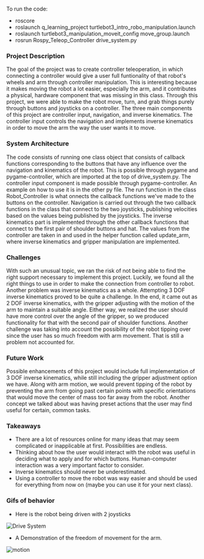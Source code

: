 To run the code:
* roscore
* roslaunch q_learning_project turtlebot3_intro_robo_manipulation.launch
* roslaunch turtlebot3_manipulation_moveit_config move_group.launch
* rosrun Rospy_Teleop_Controller drive_system.py

### Project Description
The goal of the project was to create controller teleoperation, in which connecting a controller would give a user full funtionality 
of that robot's wheels and arm through controller manipulation. This is interesting because it makes moving the robot a lot easier, 
especially the arm, and it contributes a physical, hardware component that was missing in this class. Through this project, we were able to 
make the robot move, turn, and grab things purely through buttons and joysticks on a controller. The three main components of this project 
are controller input, navigation, and inverse kinematics. The controller input controls the navigation and implements inverse kinematics in 
order to move the arm the way the user wants it to move. 

### System Architecture
The code consists of running one class object that consists of callback functions corresponding to the buttons that have any influence 
over the navigation and kinematics of the robot. This is possible through pygame and pygame-controller, which are imported at the top of 
drive_system.py. The controller input component is made possible through pygame-controller. An example on how to use it is in the other py 
file. The run function in the class Robot_Controller is what onnects the callback functions we've made to the buttons on the controller. 
Navigation is carried out through the two callback functions in the class that connect to the two joysticks, publishing velocities based on 
the values being published by the joysticks. The inverse kinematics part is implemented through the other callback functions that connect 
to the first pair of shoulder buttons and hat. The values from the controller are taken in and used in the helper function called 
update_arm, where inverse kinematics and gripper manipulation are implemented.

### Challenges
With such an unusual topic, we ran the risk of not being able to find the right support necessary to implement this project. Luckily, we 
found all the right things to use in order to make the connection from controller to robot. Another problem was inverse kinematics as a 
whole. Attempting 3 DOF inverse kinematics proved to be quite a challenge. In the end, it came out as 2 DOF inverse kinematics, with the 
gripper adjusting with the motion of the arm to maintain a suitable angle. Either way, we realized the user should have more control over 
the angle of the gripper, so we produced functionality for that with the second pair of shoulder functions. Another challenge was taking 
into account the possibility of the robot tipping over since the user has so much freedom with arm movement. That is still a problem not 
accounted for.

### Future Work
Possible enhancements of this project would include full implementation of 3 DOF inverse kinematics, while still including the gripper 
adjustment option we have. Along with arm motion, we would prevent tipping of the robot by preventing the arm from going past certain points 
with specific orientations that would move the center of mass too far away from the robot. Another concept we talked about was having 
preset actions that the user may find useful for certain, common tasks. 

### Takeaways
* There are a lot of resources online for many ideas that may seem complicated or inapplicable at first. Possibilities are endless.
* Thinking about how the user would interact with the robot was useful in deciding what to apply and for which buttons. Human-computer interaction was a very important factor to consider.
* Inverse kinematics should never be underestimated.
* Using a controller to move the robot was way easier and should be used for everything from now on (maybe you can use it for your next class).

### Gifs of behavior
- Here is the robot being driven with 2 joysticks


![Drive System](Teleop_Drive.gif)


- A Demonstration of the freedom of movement for the arm.


![motion](Arm_Movement.gif)





